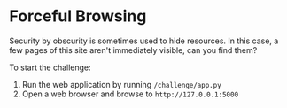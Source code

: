# Forceful Browsing

Security by obscurity is sometimes used to hide resources. In this case, a few pages of this site aren't immediately visible, can you find them?

To start the challenge:
1. Run the web application by running `/challenge/app.py`
2. Open a web browser and browse to `http://127.0.0.1:5000`
